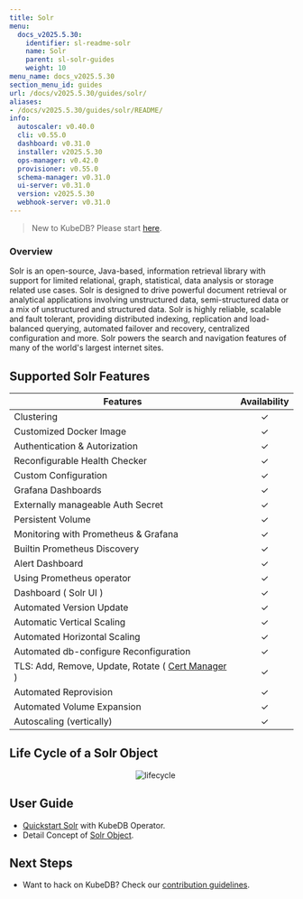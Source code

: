 ```yaml
---
title: Solr
menu:
  docs_v2025.5.30:
    identifier: sl-readme-solr
    name: Solr
    parent: sl-solr-guides
    weight: 10
menu_name: docs_v2025.5.30
section_menu_id: guides
url: /docs/v2025.5.30/guides/solr/
aliases:
- /docs/v2025.5.30/guides/solr/README/
info:
  autoscaler: v0.40.0
  cli: v0.55.0
  dashboard: v0.31.0
  installer: v2025.5.30
  ops-manager: v0.42.0
  provisioner: v0.55.0
  schema-manager: v0.31.0
  ui-server: v0.31.0
  version: v2025.5.30
  webhook-server: v0.31.0
---
```


> New to KubeDB? Please start [here](/docs/v2025.5.30/README).

### Overview

Solr is an open-source, Java-based, information retrieval library with support for limited relational, graph, statistical, data analysis or storage related use cases. Solr is designed to drive powerful document retrieval or analytical applications involving unstructured data, semi-structured data or a mix of unstructured and structured data. Solr is highly reliable, scalable and fault tolerant, providing distributed indexing, replication and load-balanced querying, automated failover and recovery, centralized configuration and more. Solr powers the search and navigation features of many of the world's largest internet sites.

## Supported Solr Features
| Features                                                                           | Availability |
|------------------------------------------------------------------------------------|:------------:|
| Clustering                                                                         |   &#10003;   |
| Customized Docker Image                                                            |   &#10003;   |
| Authentication & Autorization                                                      |   &#10003;   | 
| Reconfigurable Health Checker                                                      |   &#10003;   |
| Custom Configuration                                                               |   &#10003;   | 
| Grafana Dashboards                                                                 |   &#10003;   | 
| Externally manageable Auth Secret                                                  |   &#10003;   |
| Persistent Volume                                                                  |   &#10003;   |
| Monitoring with Prometheus & Grafana                                               |   &#10003;   |
| Builtin Prometheus Discovery                                                       |   &#10003;   | 
| Alert Dashboard                                                                    |   &#10003;   |
| Using Prometheus operator                                                          |   &#10003;   |
| Dashboard ( Solr UI )                                                              |   &#10003;   |
| Automated Version Update                                                           |   &#10003;   |
| Automatic Vertical Scaling                                                         |   &#10003;   |
| Automated Horizontal Scaling                                                       |   &#10003;   |
| Automated db-configure Reconfiguration                                             |   &#10003;   |
| TLS: Add, Remove, Update, Rotate ( [Cert Manager](https://cert-manager.io/docs/) ) |   &#10003;   |
| Automated Reprovision                                                              |   &#10003;   |
| Automated Volume Expansion                                                         |   &#10003;   |
| Autoscaling (vertically)                                                           |   &#10003;   |

## Life Cycle of a Solr Object

<p align="center">
  <img alt="lifecycle"  src="/docs/v2025.5.30/guides/solr/quickstart/overview/images/Lifecycle-of-a-solr-instance.png">
</p>

## User Guide

- [Quickstart Solr](/docs/v2025.5.30/guides/solr/quickstart/overview/) with KubeDB Operator.
- Detail Concept of [Solr Object](/docs/v2025.5.30/guides/solr/concepts/solr).


## Next Steps

- Want to hack on KubeDB? Check our [contribution guidelines](/docs/v2025.5.30/CONTRIBUTING).